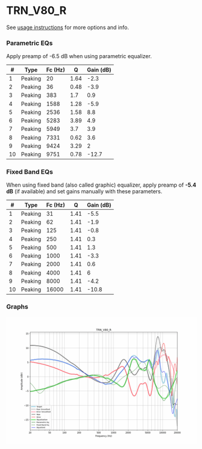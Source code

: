 # TRN_V80_R
See [usage instructions](https://github.com/jaakkopasanen/AutoEq#usage) for more options and info.

### Parametric EQs
Apply preamp of -6.5 dB when using parametric equalizer.

|   # | Type    |   Fc (Hz) |    Q |   Gain (dB) |
|-----|---------|-----------|------|-------------|
|   1 | Peaking |        20 | 1.64 |        -2.3 |
|   2 | Peaking |        36 | 0.48 |        -3.9 |
|   3 | Peaking |       383 | 1.7  |         0.9 |
|   4 | Peaking |      1588 | 1.28 |        -5.9 |
|   5 | Peaking |      2536 | 1.58 |         8.8 |
|   6 | Peaking |      5283 | 3.89 |         4.9 |
|   7 | Peaking |      5949 | 3.7  |         3.9 |
|   8 | Peaking |      7331 | 0.62 |         3.6 |
|   9 | Peaking |      9424 | 3.29 |         2   |
|  10 | Peaking |      9751 | 0.78 |       -12.7 |

### Fixed Band EQs
When using fixed band (also called graphic) equalizer, apply preamp of **-5.4 dB** (if available) and set gains manually with these parameters.

|   # | Type    |   Fc (Hz) |    Q |   Gain (dB) |
|-----|---------|-----------|------|-------------|
|   1 | Peaking |        31 | 1.41 |        -5.5 |
|   2 | Peaking |        62 | 1.41 |        -1.9 |
|   3 | Peaking |       125 | 1.41 |        -0.8 |
|   4 | Peaking |       250 | 1.41 |         0.3 |
|   5 | Peaking |       500 | 1.41 |         1.3 |
|   6 | Peaking |      1000 | 1.41 |        -3.3 |
|   7 | Peaking |      2000 | 1.41 |         0.6 |
|   8 | Peaking |      4000 | 1.41 |         6   |
|   9 | Peaking |      8000 | 1.41 |        -4.2 |
|  10 | Peaking |     16000 | 1.41 |       -10.8 |

### Graphs
![](./TRN_V80_R.png)
